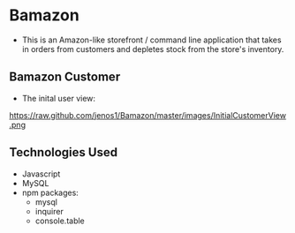 # Bamazon
* This is an Amazon-like storefront  / command line application that takes in orders from customers and depletes stock from the store's inventory.

## Bamazon Customer
* The inital user view:
<!-- ![Screenshot](/images/InitalCustomerView.png?raw=true "InitialCustomerView") -->
https://raw.github.com/jenos1/Bamazon/master/images/InitialCustomerView.png



## Technologies Used
* Javascript
* MySQL
* npm packages:
  * mysql
  * inquirer
  * console.table

